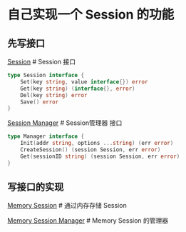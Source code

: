 
# 自己实现一个 Session 的功能




## 先写接口
[Session](./practice/session.go) # Session 接口
```go
type Session interface {
	Set(key string, value interface{}) error
	Get(key string) (interface{}, error)
	Del(key string) error
	Save() error
}
```

[Session Manager](./practice/session_mgr.go) # Session管理器 接口
```go
type Manager interface {
	Init(addr string, options ...string) (err error)
	CreateSession() (session Session, err error)
	Get(sessionID string) (session Session, err error)
}
```

## 写接口的实现
[Memory Session](./practice/memory_session.go) # 通过内存存储 Session

[Memory Session Manager](./practice/memory_session_mgr.go) # Memory Session 的管理器
